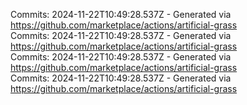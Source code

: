 Commits: 2024-11-22T10:49:28.537Z - Generated via https://github.com/marketplace/actions/artificial-grass
<br>
Commits: 2024-11-22T10:49:28.537Z - Generated via https://github.com/marketplace/actions/artificial-grass
<br>
Commits: 2024-11-22T10:49:28.537Z - Generated via https://github.com/marketplace/actions/artificial-grass
<br>
Commits: 2024-11-22T10:49:28.537Z - Generated via https://github.com/marketplace/actions/artificial-grass
<br>
